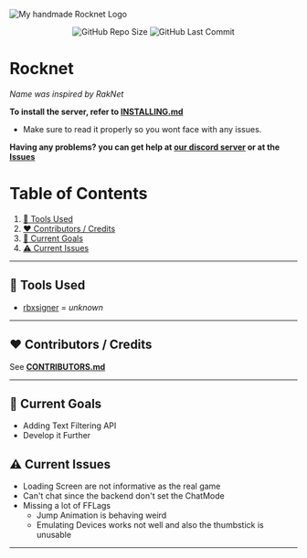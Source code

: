 ![My *handmade* Rocknet Logo](https://github.com/user-attachments/assets/23507564-cbfe-4c5c-8360-fefa9a780fe5)

<p align="center">
<img alt="GitHub Repo Size" src="https://img.shields.io/github/repo-size/P0L3NARUBA/Rocknet">
<img alt="GitHub Last Commit" src="https://img.shields.io/github/last-commit/P0L3NARUBA/roblox-2016-source-code/master">
</p>

# Rocknet
*Name was inspired by RakNet*

**To install the server, refer to [INSTALLING.md](/INSTALLING.md)**<br>
   - Make sure to read it properly so you wont face with any issues.

**Having any problems? you can get help at [our discord server](https://www.discord.gg/rVrYHdrbsp) or at the [Issues](https://github.com/P0L3NARUBA/Rocknet/issues)**<br>

# Table of Contents
1. [🔨 Tools Used](#-tools-used)
2. [❤️ Contributors / Credits](#%EF%B8%8F-contributors--credits)
3. [🎯 Current Goals](#-current-goals)
4. [⚠️ Current Issues](#%EF%B8%8F-current-issues)

---

## 🔨 Tools Used
- [rbxsigner](/Tools/rbxsigner) = *unknown*

---

## ❤️ Contributors / Credits
See **[CONTRIBUTORS.md](/CONTRIBUTORS.md)**

---

## 🎯 Current Goals
- Adding Text Filtering API
- Develop it Further

## ⚠️ Current Issues

- Loading Screen are not informative as the real game
- Can't chat since the backend don't set the ChatMode
- Missing a lot of FFLags
   - Jump Animation is behaving weird
   - Emulating Devices works not well and also the thumbstick is unusable

---
